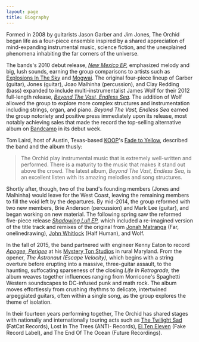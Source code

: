 ```yaml
---
layout: page
title: Biography
---
```


Formed in 2008 by guitarists Jason Garber and Jim Jones, The Orchid began life as a four-piece ensemble inspired by a shared appreciation of mind-expanding instrumental music, science fiction, and the unexplained phenomena inhabiting the far corners of the universe.

The bands's 2010 debut release, <cite>[New Mexico EP](/releases/new-mexico-ep),</cite> emphasized melody and big, lush sounds, earning the group comparisons to artists such as [Explosions In The Sky](http://www.explosionsinthesky.com) and [Mogwai](http://www.mogwai.co.uk). The original four-piece lineup of Garber (guitar), Jones (guitar), Joao Malhinha (percussion), and Clay Redding (bass) expanded to include multi-instrumentalist James Wolf for their 2012 full-length release, <cite>[Beyond The Vast, Endless Sea](/releases/beyond-the-vast-endless-sea).</cite> The addition of Wolf allowed the group to explore more complex structures and instrumentation including strings, organ, and piano. <cite>Beyond The Vast, Endless Sea</cite> earned the group notoriety and positive press immediately upon its release, most notably achieving sales that made the record the top-selling alternative album on [Bandcamp](https://bandcamp.com) in its debut week.

Tom Laird, host of Austin, Texas-based [KOOP](https://www.koop.org)'s [Fade to Yellow](https://fadetoyellow.com), described the band and the album thusly:

> The Orchid play instrumental music that is extremely well-written and performed. There is a maturity to the music that makes it stand out above the crowd. The latest album, <cite>Beyond The Vast, Endless Sea,</cite> is an excellent listen with its amazing melodies and song structures.

Shortly after, though, two of the band's founding members (Jones and Malhinha) would leave for the West Coast, leaving the remaining members to fill the void left by the departures. By mid-2014, the group reformed with two new members, Brie Anderson (percussion) and Mark Lee (guitar), and began working on new material. The following spring saw the reformed five-piece release <cite>[Shadowing Lull EP](/releases/shadowing-lull-ep),</cite> which included a re-imagined version of the title track and remixes of the original from [Jonah Matranga](https://jonahmatranga.com) (Far, onelinedrawing), [John Whitlock](http://www.johnwhitlock.tv) (Half Human), and Wolf.

In the fall of 2015, the band partnered with engineer Kenny Eaton to record <cite>[Apogee, Perigee](/releases/apogee-perigee)</cite> at his [Mystery Ton Studios](https://www.facebook.com/MysteryTonStudios) in rural Maryland. From the opener, <cite>The Astronaut (Escape Velocity),</cite> which begins with a string overture before erupting into a massive, three-guitar assault, to the haunting, suffocating sparseness of the closing <cite>Life In Retrograde,</cite> the album weaves together influences ranging from Morricone's Spaghetti Western soundscapes to DC-infused punk and math rock. The album moves effortlessly from crushing rhythms to delicate, intertwined arpeggiated guitars, often within a single song, as the group explores the theme of isolation.

In their fourteen years performing together, The Orchid has shared stages with nationally and internationally touring acts such as [The Twilight Sad](https://thetwilightsad.com) (FatCat Records), Lost In The Trees (ANTI- Records), [El Ten Eleven](https://www.elteneleven.com) (Fake Record Label), and The End Of The Ocean (Future Recordings).
